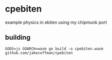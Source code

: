 # cpebiten
example physics in ebiten using my chipmunk port

## building

`GOOS=js GOARCH=wasm go build -o cpebiten.wasm github.com/jakecoffman/cpebiten`
